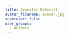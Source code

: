 ```yaml
---
title: Jennifer McDevitt
avatar_filename: avatar.jpg
superuser: false
user_groups:
  - Authors
---
```


